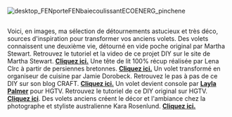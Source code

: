 ![desktop_FENporteFENbaiecoulissantECOENERG_pinchene](//statics.lapeyre.fr/img/contrib/2bdd4da3002092f1/desktop_FENporteFENbaiecoulissantECOENERG_pinchene.jpg)
##
Voici, en images, ma sélection de détournements astucieux et très déco, sources d'inspiration pour transformer vos anciens volets.
Des volets connaissent une deuxième vie, détourné en vide poche original par Martha Stewart. Retrouvez le tutoriel et la video de ce projet DIY sur le site de Martha Stewart. **[Cliquez ici.](http://www.marthastewart.com/269979/entryway-organizers)**
Une tête de lit 100% récup réalisée par Lena Clrc à partir de persiennes bretonnes. **[Cliquez ici.](http://lenaclrc.wordpress.com/2013/06/13/diy-tete-de-lit/)**
Un volet transformé en organiseur de cuisine par Jamie Dorobeck. Retrouvez le pas à pas de ce DIY sur son blog CRAFT. **[Cliquez ici.](http://www.creatingreallyawesomefreethings.com/door-organizer-upgrade/)**
Un volet devient console par **[Layla Palmer](http://theletteredcottage.net/)** pour HGTV. Retrouvez le tutoriel de ce DIY original sur HGTV. **[Cliquez ici](http://www.hgtv.com/living-rooms/build-a-shutter-console-table/index.html)**.
Des volets anciens créent le décor et l'ambiance chez la photographe et styliste australienne Kara Rosenlund. **[Cliquez ici.](http://www.kararosenlund.com/)**